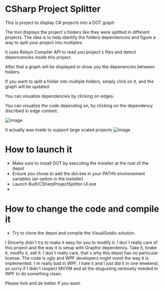 # CSharp Project Splitter
This is project to display C# projects into a DOT graph

The tool displays the project´s folders like they were splitted in different projects.
The idea is to help identify the folders dependencies and figure a way to split your project into multiples.

It uses Rolsyn Compiler API to read you project´s files and detect depencencies inside this project.

After that a graph will be displayed to show you the depenencies between folders.

If you want to split a folder into multiple folders, simply click on it, and the graph will be updated.

You can visualize dependencies by clicking on edges.

You can visualize the code depending on, by clicking on the dependency discribed in edge content.


![image](https://user-images.githubusercontent.com/5014260/208501486-2924077b-f78a-404b-a4c8-8c0185679bfd.png)

It actually was made to support large scaled projects
![image](https://user-images.githubusercontent.com/5014260/208502207-e776206b-87fb-45f2-bf8c-6ab1eec39ea9.png)


# How to launch it
- Make sure to install DOT by executing the installer at the root of the depot
- Ensure you chose to add the dot.exe in your PATHh environement variables (an option in the installer)
- Launch Built/CSharpProjectSplitter.UI.exe
- 

# How to change the code and compile it
- Try to clone the depot and compile the VisualSutdio solution.

I Sincerly didn´t try to make it easy for you to modify it. 
I don´t really care of this project and the way it is setup with Graphiz dependency.
Take it, brake it, modify it, sell it. I don´t really care, that´s why this depot has no particular license.
The code is ugly and WPF developers might vomit the way it is implemented.
I´m really bad in WPF, I hate it and I just did it in one weekend, so sorry if I didn´t respect MVVM and all the disgusting verbosity needed in WPF to do something clean.

Please fork and do better if you want.
